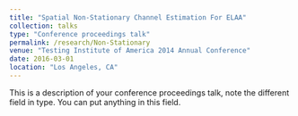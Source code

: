 ```yaml
---
title: "Spatial Non-Stationary Channel Estimation For ELAA"
collection: talks
type: "Conference proceedings talk"
permalink: /research/Non-Stationary
venue: "Testing Institute of America 2014 Annual Conference"
date: 2016-03-01
location: "Los Angeles, CA"
---
```


This is a description of your conference proceedings talk, note the different field in type. You can put anything in this field.
